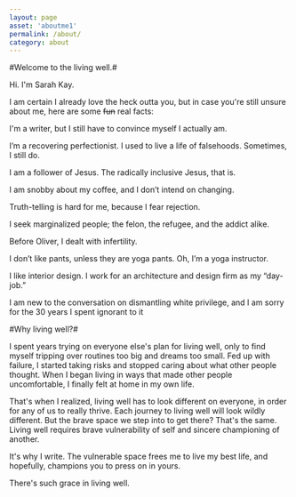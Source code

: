 ```yaml
---
layout: page
asset: 'aboutme1'
permalink: /about/
category: about
---
```


<div class="card about" markdown="1">
#Welcome to the living well.#

Hi. I'm Sarah Kay.

I am certain I already love the heck outta you, but in case you're still unsure about me, here are some <s>fun</s>
real facts:

I'm a writer, but I still have to convince myself I actually am.

I’m a recovering perfectionist. I used to live a life of falsehoods. Sometimes, I still do.

I am a follower of Jesus. The radically inclusive Jesus, that is.

I am snobby about my coffee, and I don’t intend on changing.

Truth-telling is hard for me, because I fear rejection.

I seek marginalized people; the felon, the refugee, and the addict alike.

Before Oliver, I dealt with infertility.

I don’t like pants, unless they are yoga pants. Oh, I’m a yoga instructor.

I like interior design. I work for an architecture and design firm as my “day-job.”

I am new to the conversation on dismantling white privilege, and I am sorry for the 30 years I spent ignorant to it



#Why living well?#

I spent years trying on everyone else's plan for living well, only to find myself tripping over routines too big and dreams too small. Fed up with failure, I started taking risks and stopped caring about what other people thought. When I began living in ways that made other people uncomfortable, I finally felt at home in my own life.

That's when I realized, living well has to look different on everyone, in order for any of us to really thrive. Each journey to living well will look wildly different.  But the brave space we step into to get there? That's the same. Living well requires brave vulnerability of self and sincere championing of another. 

It's why I write. The vulnerable space frees me to live my best life, and hopefully, champions you to press on in yours. 

There's such grace in living well. 

</div>
